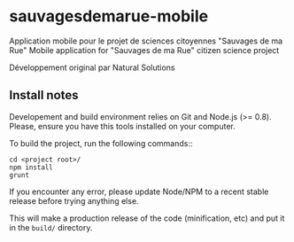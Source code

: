 sauvagesdemarue-mobile
=======

Application mobile pour le projet de sciences citoyennes "Sauvages de ma Rue"
Mobile application for "Sauvages de ma Rue" citizen science project

Développement original par Natural Solutions

Install notes
-------------

Developement and build environment relies on Git and Node.js (>= 0.8). Please,
ensure you have this tools installed on your computer.

To build the project, run the following commands::

    cd <project root>/
    npm install
    grunt

If you encounter any error, please update Node/NPM to a recent stable release
before trying anything else.

This will make a production release of the code (minification, etc) and put it
in the `build/` directory.

